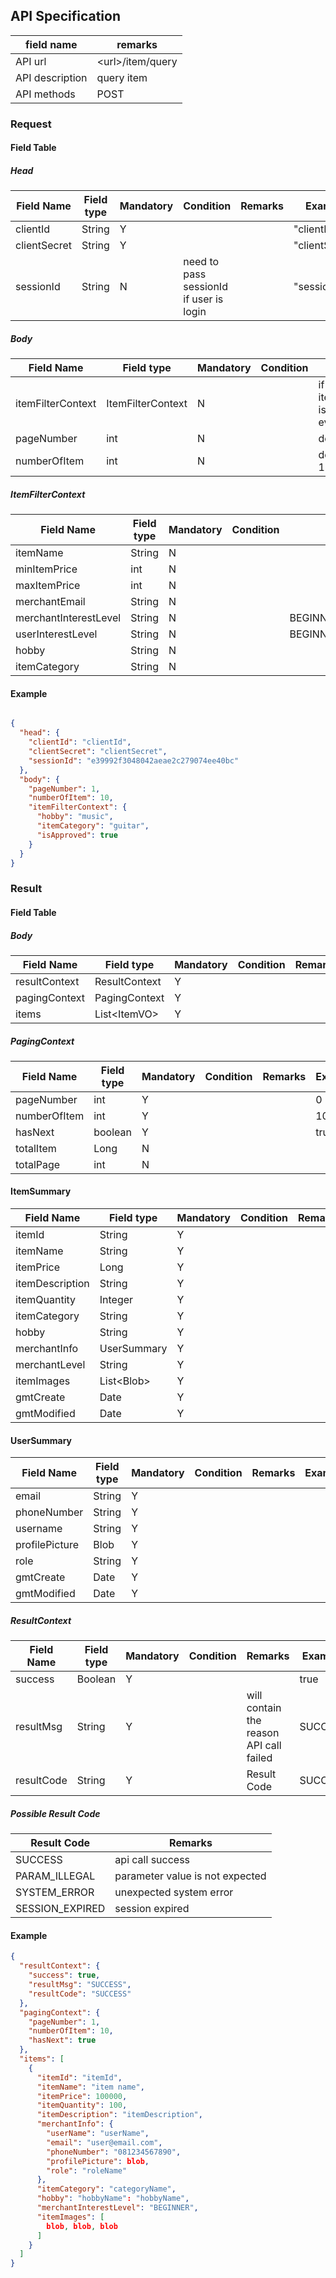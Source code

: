 ## API Specification

| field name      | remarks            |
| --------------- | ------------------ |
| API url         | \<url\>/item/query |
| API description | query item         |
| API methods     | POST               |

### Request

#### Field Table

##### Head

| Field Name   | Field type | Mandatory | Condition                               | Remarks | Example        |
| ------------ | ---------- | --------- | --------------------------------------- | ------- | -------------- |
| clientId     | String     | Y         |                                         |         | "clientId"     |
| clientSecret | String     | Y         |                                         |         | "clientSecret" |
| sessionId    | String     | N         | need to pass sessionId if user is login |         | "sessionId"    |

##### Body

| Field Name        | Field type        | Mandatory | Condition | Remarks                                              | Example |
| ----------------- | ----------------- | --------- | --------- | ---------------------------------------------------- | ------- |
| itemFilterContext | ItemFilterContext | N         |           | if itemFilterContext is null, will return every item |         |
| pageNumber        | int               | N         |           | default value is 1                                   |         |
| numberOfItem      | int               | N         |           | default value is 10                                  |         |

##### ItemFilterContext

| Field Name            | Field type | Mandatory | Condition | Remarks                          | Example              |
| --------------------- | ---------- | --------- | --------- | -------------------------------- | -------------------- |
| itemName              | String     | N         |           |                                  | "itemName"           |
| minItemPrice          | int        | N         |           |                                  | 1000                 |
| maxItemPrice          | int        | N         |           |                                  | 5000                 |
| merchantEmail         | String     | N         |           |                                  | "merchant@email.com" |
| merchantInterestLevel | String     | N         |           | BEGINNER,INTERMEDIATE,ENTHUSIAST | "BEGINNER"           |
| userInterestLevel     | String     | N         |           | BEGINNER,INTERMEDIATE,ENTHUSIAST | "BEGINNER"           |
| hobby                 | String     | N         |           |                                  | "music"              |
| itemCategory          | String     | N         |           |                                  | "GUITAR"             |

#### Example

```json

{
  "head": {
    "clientId": "clientId",
    "clientSecret": "clientSecret",
    "sessionId": "e39992f3048042aeae2c279074ee40bc"
  },
  "body": {
    "pageNumber": 1,
    "numberOfItem": 10,
    "itemFilterContext": {
      "hobby": "music",
      "itemCategory": "guitar",
      "isApproved": true
    }
  }
}
```

### Result

#### Field Table

##### Body

| Field Name    | Field type     | Mandatory | Condition | Remarks | Example |
| ------------- | -------------- | --------- | --------- | ------- | ------- |
| resultContext | ResultContext  | Y         |           |         |         |
| pagingContext | PagingContext  | Y         |           |         |         |
| items         | List\<ItemVO\> | Y         |           |         |         |

##### PagingContext 
| Field Name   | Field type | Mandatory | Condition | Remarks | Example |
| ------------ | ---------- | --------- | --------- | ------- | ------- |
| pageNumber   | int        | Y         |           |         | 0       |
| numberOfItem | int        | Y         |           |         | 10      |
| hasNext      | boolean    | Y         |           |         | true    |
| totalItem    | Long       | N         |           |         |         |
| totalPage    | int        | N         |           |         |         |

#### ItemSummary
| Field Name      | Field type   | Mandatory | Condition | Remarks | Example |
| --------------- | ------------ | --------- | --------- | ------- | ------- |
| itemId          | String       | Y         |           |         |         |
| itemName        | String       | Y         |           |         |         |
| itemPrice       | Long         | Y         |           |         |         |
| itemDescription | String       | Y         |           |         |         |
| itemQuantity    | Integer      | Y         |           |         |         |
| itemCategory    | String       | Y         |           |         |         |
| hobby           | String       | Y         |           |         |         |
| merchantInfo    | UserSummary  | Y         |           |         |         |
| merchantLevel   | String       | Y         |           |         |         |
| itemImages      | List\<Blob\> | Y         |           |         |         |
| gmtCreate       | Date         | Y         |           |         |         |
| gmtModified     | Date         | Y         |           |         |         |

#### UserSummary
| Field Name     | Field type | Mandatory | Condition | Remarks | Example |
| -------------- | ---------- | --------- | --------- | ------- | ------- |
| email          | String     | Y         |           |         |         |
| phoneNumber    | String     | Y         |           |         |         |
| username       | String     | Y         |           |         |         |
| profilePicture | Blob       | Y         |           |         |         |
| role           | String     | Y         |           |         |         |
| gmtCreate      | Date       | Y         |           |         |         |
| gmtModified    | Date       | Y         |           |         |         |

##### ResultContext

| Field Name | Field type | Mandatory | Condition | Remarks                                 | Example |
| ---------- | ---------- | --------- | --------- | --------------------------------------- | ------- |
| success    | Boolean    | Y         |           |                                         | true    |
| resultMsg  | String     | Y         |           | will contain the reason API call failed | SUCCESS |
| resultCode | String     | Y         |           | Result Code                             | SUCCESS |

##### Possible Result Code

| Result Code     | Remarks                         |
| --------------- | ------------------------------- |
| SUCCESS         | api call success                |
| PARAM_ILLEGAL   | parameter value is not expected |
| SYSTEM_ERROR    | unexpected system error         |
| SESSION_EXPIRED | session expired                 |

#### Example

```json
{
  "resultContext": {
    "success": true,
    "resultMsg": "SUCCESS",
    "resultCode": "SUCCESS"
  },
  "pagingContext": {
    "pageNumber": 1,
    "numberOfItem": 10,
    "hasNext": true
  },
  "items": [
    {
      "itemId": "itemId", 
      "itemName": "item name", 
      "itemPrice": 100000,
      "itemQuantity": 100,
      "itemDescription": "itemDescription",
      "merchantInfo": {
        "userName": "userName",
        "email": "user@email.com",
        "phoneNumber": "081234567890",
        "profilePicture": blob,
        "role": "roleName"
      },
      "itemCategory": "categoryName",
      "hobby": "hobbyName": "hobbyName",
      "merchantInterestLevel": "BEGINNER",
      "itemImages": [
        blob, blob, blob
      ]
    }
  ]
}
```
